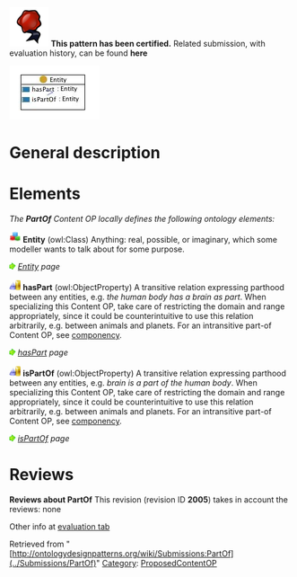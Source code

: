 [![](../images/thumb/b/b5/Certified.png/70px-Certified.png)](../Image/Certified.png "Certified.png") __This pattern has been certified.__
Related submission, with evaluation history, can be found __here__






[![Image:partof.jpg](../images/b/b4/Partof.jpg)](../Image/Partof.jpg "Image:partof.jpg")




#  General description


  




#  Elements


_The __PartOf__ Content OP locally defines the following ontology elements:_




[![Class](../images/thumb/2/27/Class.gif/20px-Class.gif)](../Image/Class.gif "Class") __Entity__ (owl:Class) Anything: real, possible, or imaginary, which some modeller wants to talk about for some purpose. 



 [![](../images/thumb/8/87/ArrowRight.gif/11px-ArrowRight.gif)](../Image/ArrowRight.gif "ArrowRight.gif") _[Entity](../Submissions/PartOf/Entity "Submissions:PartOf/Entity") page_

[![ObjectProperty](../images/thumb/c/c3/ObjectProperty.gif/20px-ObjectProperty.gif)](../Image/ObjectProperty.gif "ObjectProperty") __hasPart__ (owl:ObjectProperty) A transitive relation expressing parthood between any entities, e.g. _the human body has a brain as part_. When specializing this Content OP, take care of restricting the domain and range appropriately, since it could be counterintuitive to use this relation arbitrarily, e.g. between animals and planets. For an intransitive part-of Content OP, see  [componency](../Submissions/Componency "Submissions:Componency"). 



 [![](../images/thumb/8/87/ArrowRight.gif/11px-ArrowRight.gif)](../Image/ArrowRight.gif "ArrowRight.gif") _[hasPart](../Submissions/PartOf/hasPart "Submissions:PartOf/hasPart") page_

[![ObjectProperty](../images/thumb/c/c3/ObjectProperty.gif/20px-ObjectProperty.gif)](../Image/ObjectProperty.gif "ObjectProperty") __isPartOf__ (owl:ObjectProperty) A transitive relation expressing parthood between any entities, e.g. _brain is a part of the human body_. When specializing this Content OP, take care of restricting the domain and range appropriately, since it could be counterintuitive to use this relation arbitrarily, e.g. between animals and planets. For an intransitive part-of Content OP, see  [componency](../Submissions/Componency "Submissions:Componency"). 



 [![](../images/thumb/8/87/ArrowRight.gif/11px-ArrowRight.gif)](../Image/ArrowRight.gif "ArrowRight.gif") _[isPartOf](../Submissions/PartOf/isPartOf "Submissions:PartOf/isPartOf") page_
#  Reviews



__Reviews about PartOf__
This revision (revision ID __2005__) takes in account the reviews: none


Other info at [evaluation tab](http://ontologydesignpatterns.org/wiki/index.php?title=Submissions:PartOf&action=evaluation "http://ontologydesignpatterns.org/wiki/index.php?title=Submissions:PartOf&action=evaluation")






Retrieved from "[http://ontologydesignpatterns.org/wiki/Submissions:PartOf](../Submissions/PartOf)"
 [Category](http://ontologydesignpatterns.org/wiki/Special:Categories "Special:Categories"): [ProposedContentOP](../Category/ProposedContentOP "Category:ProposedContentOP")